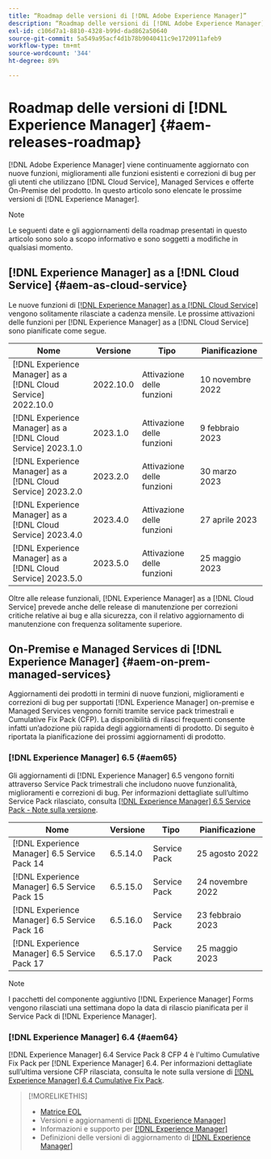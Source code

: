 ```yaml
---
title: “Roadmap delle versioni di [!DNL Adobe Experience Manager]”
description: “Roadmap delle versioni di [!DNL Adobe Experience Manager]”
exl-id: c106d7a1-8810-4328-b99d-dad862a50640
source-git-commit: 5a549a95acf4d1b78b9040411c9e1720911afeb9
workflow-type: tm+mt
source-wordcount: '344'
ht-degree: 89%

---
```


# Roadmap delle versioni di [!DNL Experience Manager] {#aem-releases-roadmap}

[!DNL Adobe Experience Manager] viene continuamente aggiornato con nuove funzioni, miglioramenti alle funzioni esistenti e correzioni di bug per gli utenti che utilizzano [!DNL Cloud Service], Managed Services e offerte On-Premise del prodotto. In questo articolo sono elencate le prossime versioni di [!DNL Experience Manager].

>[!NOTE]
>
>Le seguenti date e gli aggiornamenti della roadmap presentati in questo articolo sono solo a scopo informativo e sono soggetti a modifiche in qualsiasi momento.

## [!DNL Experience Manager] as a [!DNL Cloud Service] {#aem-as-cloud-service}

Le nuove funzioni di [[!DNL Experience Manager] as a [!DNL Cloud Service]](https://experienceleague.adobe.com/docs/experience-manager-cloud-service/content/release-notes/home.html?lang=it) vengono solitamente rilasciate a cadenza mensile. Le prossime attivazioni delle funzioni per [!DNL Experience Manager] as a [!DNL Cloud Service] sono pianificate come segue.

| Nome | Versione | Tipo | Pianificazione |
|---|---|---|---|
| [!DNL Experience Manager] as a [!DNL Cloud Service] 2022.10.0 | 2022.10.0 | Attivazione delle funzioni | 10 novembre 2022 |
| [!DNL Experience Manager] as a [!DNL Cloud Service] 2023.1.0 | 2023.1.0 | Attivazione delle funzioni | 9 febbraio 2023 |
| [!DNL Experience Manager] as a [!DNL Cloud Service] 2023.2.0 | 2023.2.0 | Attivazione delle funzioni | 30 marzo 2023 |
| [!DNL Experience Manager] as a [!DNL Cloud Service] 2023.4.0 | 2023.4.0 | Attivazione delle funzioni | 27 aprile 2023 |
| [!DNL Experience Manager] as a [!DNL Cloud Service] 2023.5.0 | 2023.5.0 | Attivazione delle funzioni | 25 maggio 2023 |

Oltre alle release funzionali, [!DNL Experience Manager] as a [!DNL Cloud Service] prevede anche delle release di manutenzione per correzioni critiche relative ai bug e alla sicurezza, con il relativo aggiornamento di manutenzione con frequenza solitamente superiore.

## On-Premise e Managed Services di [!DNL Experience Manager] {#aem-on-prem-managed-services}

Aggiornamenti dei prodotti in termini di nuove funzioni, miglioramenti e correzioni di bug per supportati [!DNL Experience Manager] on-premise e Managed Services vengono forniti tramite service pack trimestrali e Cumulative Fix Pack (CFP). La disponibilità di rilasci frequenti consente infatti un’adozione più rapida degli aggiornamenti di prodotto. Di seguito è riportata la pianificazione dei prossimi aggiornamenti di prodotto.

### [!DNL Experience Manager] 6.5 {#aem65}

Gli aggiornamenti di [!DNL Experience Manager] 6.5 vengono forniti attraverso Service Pack trimestrali che includono nuove funzionalità, miglioramenti e correzioni di bug. Per informazioni dettagliate sull’ultimo Service Pack rilasciato, consulta [[!DNL Experience Manager] 6.5 Service Pack - Note sulla versione](https://experienceleague.adobe.com/docs/experience-manager-65/release-notes/release-notes.html?lang=it).

| Nome | Versione | Tipo | Pianificazione |
|---|---|---|---|
| [!DNL Experience Manager] 6.5 Service Pack 14 | 6.5.14.0 | Service Pack | 25 agosto 2022 |
| [!DNL Experience Manager] 6.5 Service Pack 15 | 6.5.15.0 | Service Pack | 24 novembre 2022 |
| [!DNL Experience Manager] 6.5 Service Pack 16 | 6.5.16.0 | Service Pack | 23 febbraio 2023 |
| [!DNL Experience Manager] 6.5 Service Pack 17 | 6.5.17.0 | Service Pack | 25 maggio 2023 |

>[!NOTE]
>
>I pacchetti del componente aggiuntivo [!DNL Experience Manager] Forms vengono rilasciati una settimana dopo la data di rilascio pianificata per il Service Pack di [!DNL Experience Manager].

### [!DNL Experience Manager] 6.4 {#aem64}

[!DNL Experience Manager] 6.4 Service Pack 8 CFP 4 è l&#39;ultimo Cumulative Fix Pack per [!DNL Experience Manager] 6.4. Per informazioni dettagliate sull’ultima versione CFP rilasciata, consulta le note sulla versione di [[!DNL Experience Manager] 6.4 Cumulative Fix Pack](https://experienceleague.adobe.com/docs/experience-manager-64/release-notes/cfp-release-notes.html?lang=it).

>[!MORELIKETHIS]
>
>* [Matrice EOL](https://helpx.adobe.com/it/support/programs/eol-matrix.html)
>* Versioni e aggiornamenti di [[!DNL Experience Manager] ](https://experienceleague.adobe.com/docs/experience-manager-release-information/aem-release-updates/aem-releases-updates.html?lang=en)
>* Informazioni e supporto per [[!DNL Experience Manager] ](https://experienceleague.adobe.com/docs/experience-manager-cloud-service.html?lang=it)
>* Definizioni delle versioni di aggiornamento di [[!DNL Experience Manager] ](/help/update-release-vehicle-definitions.md)

